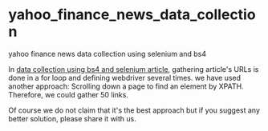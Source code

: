 # yahoo_finance_news_data_collection
yahoo finance news data collection using selenium and bs4

In [data collection using bs4 and selenium article](https://zzhu17.medium.com/web-scraping-yahoo-finance-news-a18f9b20ee8a), gathering article's URLs is done in a for loop and defining webdriver several times. we have used another approach: Scrolling down a page to find an element by XPATH. Therefore, we could gather 50 links.

Of course we do not claim that it's the best approach but if you suggest any better solution, please share it with us.
